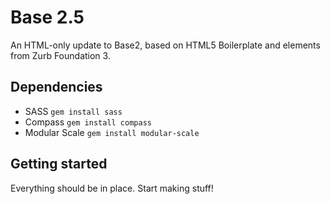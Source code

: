 # Base 2.5

An HTML-only update to Base2, based on HTML5 Boilerplate and elements from Zurb Foundation 3.

## Dependencies
* SASS `gem install sass`
* Compass `gem install compass`
* Modular Scale `gem install modular-scale	`

## Getting started
Everything should be in place. Start making stuff!